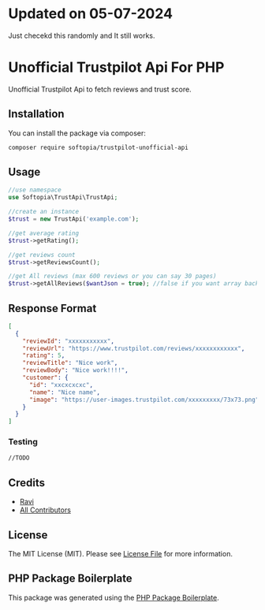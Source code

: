 
# Updated on 05-07-2024 
Just checekd this randomly and It still works.

# Unofficial Trustpilot Api For PHP

Unofficial Trustpilot Api to fetch reviews and trust score.

## Installation

You can install the package via composer:

```bash
composer require softopia/trustpilot-unofficial-api
```

## Usage
``` php
//use namespace
use Softopia\TrustApi\TrustApi;

//create an instance
$trust = new TrustApi('example.com');

//get average rating
$trust->getRating();

//get reviews count
$trust->getReviewsCount();

//get All reviews (max 600 reviews or you can say 30 pages)
$trust->getAllReviews($wantJson = true); //false if you want array back
```
## Response Format
```json
[
  {
    "reviewId": "xxxxxxxxxxx",
    "reviewUrl": "https://www.trustpilot.com/reviews/xxxxxxxxxxxx",
    "rating": 5,
    "reviewTitle": "Nice work",
    "reviewBody": "Nice work!!!!",
    "customer": {
      "id": "xxcxcxcxc",
      "name": "Nice name",
      "image": "https://user-images.trustpilot.com/xxxxxxxxx/73x73.png"
    }
  }
]
```

### Testing
``` bash
//TODO
```

## Credits

- [Ravi](https://github.com/softopia-tech)
- [All Contributors](../../contributors)

## License

The MIT License (MIT). Please see [License File](LICENSE.md) for more information.

## PHP Package Boilerplate

This package was generated using the [PHP Package Boilerplate](https://laravelpackageboilerplate.com).
